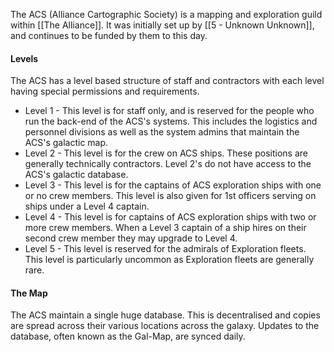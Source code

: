 The ACS (Alliance Cartographic Society) is a mapping and exploration guild within [[The Alliance]]. It was initially set up by [[5 - Unknown Unknown]], and continues to be funded by them to this day.

#### Levels
The ACS has a level based structure of staff and contractors with each level having special permissions and requirements.

* Level 1 - This level is for staff only, and is reserved for the people who run the back-end of the ACS's systems. This includes the logistics and personnel divisions as well as the system admins that maintain the ACS's galactic map.
* Level 2 - This level is for the crew on ACS ships. These positions are generally technically contractors. Level 2's do not have access to the ACS's galactic database.
* Level 3 - This level is for the captains of ACS exploration ships with one or no crew members. This level is also given for 1st officers serving on ships under a Level 4 captain.
* Level 4 - This level is for captains of ACS exploration ships with two or more crew members. When a Level 3 captain of a ship hires on their second crew member they may upgrade to Level 4.
* Level 5 - This level is reserved for the admirals of Exploration fleets. This level is particularly uncommon as Exploration fleets are generally rare.

#### The Map
The ACS maintain a single huge database. This is decentralised and copies are spread across their various locations across the galaxy. Updates to the database, often known as the Gal-Map, are synced daily.